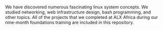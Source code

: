 We have discovered numerous fascinating linux system concepts. We studied networking, web infrastructure design, bash programming, and other topics. All of the projects that we completed at ALX Africa during our nine-month foundations training are included in this repository.
